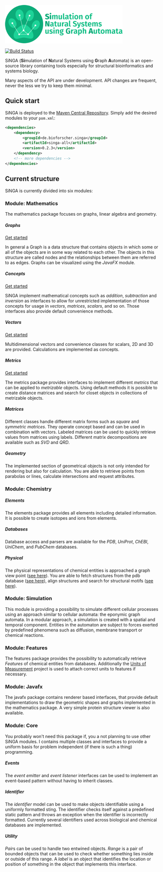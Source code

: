 <img src="singa_logo_text.png" height="125"/>

[![Build Status](https://travis-ci.org/cleberecht/singa.svg?branch=master)](https://travis-ci.org/cleberecht/singa)

SiNGA (**Si**mulation of **N**atural Systems using **G**raph **A**utomata) is an open-source library containing tools especially for structural bioinformatics and systems biology.

Many aspects of the API are under development. API changes are frequent, never the less we try to keep them minimal.

## Quick start
SiNGA is deployed to the [Maven Central Repository](https://mvnrepository.com/artifact/de.bioforscher.singa). Simply add the desired modules to your ```pom.xml```:

```xml
<dependencies>
    <dependency>
        <groupId>de.bioforscher.singa</groupId>
        <artifactId>singa-all</artifactId>
        <version>0.2.3</version>
    </dependency>
    <!-- more dependencies -->
</dependencies>
```

## Current structure
SiNGA is currently divided into six modules:

### Module: Mathematics

The mathematics package focuses on graphs, linear algebra and geometry.

##### Graphs
[Get started](https://github.com/cleberecht/singa/wiki/Graphs-(Mathematics))

In general a Graph is a data structure that contains objects in which some or all of the objects are in some way related to each other. The objects in this structure are called nodes and the relationships between them are referred to as edges. Graphs can be visualized using the *JavaFX* module.

##### Concepts
[Get started](https://github.com/cleberecht/singa/wiki/Concepts-(Mathematics))

SiNGA implement mathematical concepts such as *addition*, *subtraction* and *inversion* as interfaces to allow for unrestricted implementation of those concepts for usage in *vectors*, *matrices*, *scalars*, and so on. Those interfaces also provide default convenience methods.

##### Vectors
[Get started](https://github.com/cleberecht/singa/wiki/Vectors-(Mathematics))

Multidimensional vectors and convenience classes for scalars, 2D and 3D are provided. Calculations are implemented as concepts.

##### Metrics
[Get started](https://github.com/cleberecht/singa/wiki/Metrics-(Mathematics))

The metrics package provides interfaces to implement different *metrics* that can be applied to *metrizable* objects. Using default methods it is possible to create distance matrices and search for closet objects in collections of metrizable objects.

##### Matrices
Different classes handle different matrix forms such as *square* and *symmetric matrices*. They operate concept based and can be used in combination with vectors. Labeled matrices can be used to quickly retrieve values from matrices using labels. Different matrix decompositions are available such as *SVD* and *QRD*.

##### Geometry
The implemented section of geometrical objects is not only intended for rendering but also for calculation. You are able to retrieve points from parabolas or lines, calculate intersections and request attributes.

### Module: Chemistry

##### Elements
The elements package provides all elements including detailed information. It is possible to create isotopes and ions from elements.

##### Databases
Database access and parsers are available for the *PDB*, *UniProt*, *ChEBI*, *UniChem*, and *PubChem* databases.

##### Physical
The physical representations of chemical entities is approached a graph view point ([see here](https://github.com/cleberecht/singa/wiki/Structure-model-(Chemistry))). You are able to fetch structures from the pdb database ([see here](https://github.com/cleberecht/singa/wiki/Structure-parsing-(Chemistry))), align structures and search for structural motifs ([see here](https://github.com/cleberecht/singa/wiki/Structure-Alignments-(Chemistry))).

### Module: Simulation
This module is providing a possibility to simulate different cellular processes using an approach similar to cellular automata: the eponymic graph automata. In a modular approach, a simulation is created with a spatial and temporal component. Entities in the automaton are subject to forces exerted by predefined phenomena such as diffusion, membrane transport or chemical reactions. 

### Module: Features
The features package provides the possibility to automatically retrieve *Features* of chemical entities from databases. Additionally the [Units of Measurement](https://github.com/unitsofmeasurement) project is used to attach correct units to features if necessary.

### Module: Javafx
The javafx package contains renderer based interfaces, that provide default implementations to draw the geometric shapes and graphs implemented in the mathematics package. A very simple protein structure viewer is also available.

### Module: Core 
You probably won't need this package if, you a not planning to use other SiNGA modules. I contains multiple classes and interfaces to provide a uniform basis for problem independent (if there is such a thing) programming.

##### Events
The *event emitter* and *event listener* interfaces can be used to implement an event-based pattern without having to inherit classes.

##### Identifier
The *identifier* model can be used to make objects identifiable using a uniformly formatted sting. The identifier checks itself against a predefined static pattern and throws an exception when the identifier is incorrectly formatted. Currently several identifiers used across biological and chemical databases are implemented.

##### Utility
*Pair*s can be used to handle two entwined objects.
*Range* is a pair of bounded objects that can be used to check whether something lies inside or outside of this range.
A *label* is an object that identifies the location or position of something in the object that implements this interface.